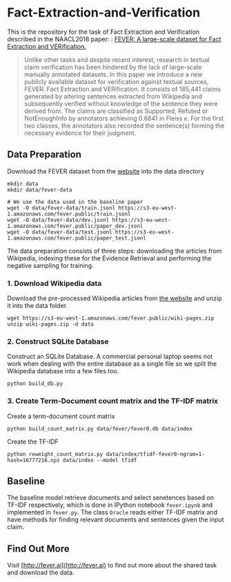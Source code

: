 # Fact-Extraction-and-Verification

This is the repository for the task of Fact Extraction and Verification described in the NAACL2018 paper: : [FEVER: A large-scale dataset for Fact Extraction and VERification.]()

>Unlike other tasks and despite recent interest, research in textual claim verification has been hindered by the lack of large-scale manually annotated datasets. In this paper we introduce a new publicly available dataset for verification against textual sources, FEVER: Fact Extraction and VERification. It consists of 185,441 claims generated by altering sentences extracted from Wikipedia and subsequently verified without knowledge of the sentence they were derived from. The claims are classified as Supported, Refuted or NotEnoughInfo by annotators achieving 0.6841 in Fleiss κ. For the first two classes, the annotators also recorded the sentence(s) forming the necessary evidence for their judgment. 

## Data Preparation

Download the FEVER dataset from the [website](http://fever.ai/data.html) into the data directory

    mkdir data
    mkdir data/fever-data
    
    # We use the data used in the baseline paper
    wget -O data/fever-data/train.jsonl https://s3-eu-west-1.amazonaws.com/fever.public/train.jsonl
    wget -O data/fever-data/dev.jsonl https://s3-eu-west-1.amazonaws.com/fever.public/paper_dev.jsonl
    wget -O data/fever-data/test.jsonl https://s3-eu-west-1.amazonaws.com/fever.public/paper_test.jsonl
    
The data preparation consists of three steps: downloading the articles from Wikipedia, indexing these for the Evidence Retrieval and performing the negative sampling for training.  

### 1. Download Wikipedia data
Download the pre-processed Wikipedia articles from [the website](https://sheffieldnlp.github.io/fever/data.html) and unzip it into the data folder.
    
    wget https://s3-eu-west-1.amazonaws.com/fever.public/wiki-pages.zip
    unzip wiki-pages.zip -d data
 
### 2. Construct SQLite Database
Construct an SQLite Database. A commercial personal laptop seems not work when dealing with the entire database as a single file so we split the Wikipedia database into a few files too. 
    
    python build_db.py

### 3. Create Term-Document count matrix and the TF-IDF matrix
Create a term-document count matrix 

    python build_count_matrix.py data/fever/fever0.db data/index
    
Create the TF-IDF 

    python reweight_count_matrix.py data/index/tfidf-fever0-ngram=1-hash=16777216.npz data/index --model tfidf
 

## Baseline

 The baseline model retrieve documents and select senetences based on TF-IDF respectively, which is done in IPython notebook `fever.ipynb` and implemented in `fever.py`. The class `Oracle` reads either TF-IDF matrix and have methods for finding relevant documents and sentences given the input claim.
  
## Find Out More

 Visit [http://fever.ai](http://fever.ai) to find out more about the shared task and download the data.

